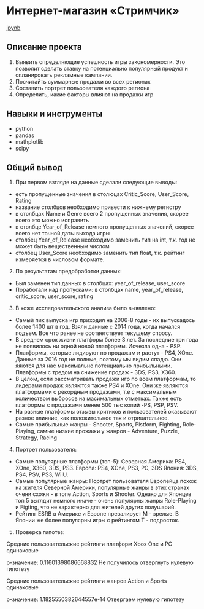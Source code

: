 # Интернет-магазин «Стримчик»
[ipynb](https://github.com/ksyuuush/Portfolio-/blob/main/Project4/project4.ipynb)

## Описание проекта
1. Выявить определяющие успешность игры закономерности. Это позволит сделать ставку на потенциально популярный продукт и спланировать рекламные кампании.
2. Посчитайть суммарные продажи во всех регионах
3. Составить портрет пользователя каждого региона
4. Определить, какие факторы влияют на продажи игр
## Навыки и инструменты
- python
- pandas
- mathplotlib
- scipy
## Общий вывод
1. При первом взгляде на данные сделали следующие выводы:

- есть пропущенные значения в столюцах Critic_Score, User_Score, Rating
- название столбцов необходимо привести к нижнему регистру
- в столбцах Name и Genre всего 2 пропущенных значения, скорее всего это можно исправить
- в столбце Year_of_Release немного пропущенных значений, скорее всего нет точной даты выхода игры
- столбец Year_of_Release необходимо заменить тип на int, т.к. год не может быть вещественным числом
- столбец User_Score необходимо заменить тип float, т.к. рейтинг измеряется в числовом формате.

2. По результатам предобработки данных:

- Был заменен тип данных в столбцах: year_of_release, user_score
- Поработали над пропусками: в столбцах name, year_of_release, critic_score, user_score, rating

3. В хоже исследовательского анализа было выявлено:
- Самый пик выпуска игр приходил на 2006-8 годы - их выпускадось более 1400 шт в год. Взяли данные с 2014 года, когда начался подъем. Все что ранее не соответствует текущему спросу.
- В среднем срок жизни платформ более 3 лет. За последние три года не появилось ни одной новой платформы. Исчезла одна - PSP.
- Платформы, которые лидируют по продажам и растут - PS4, XOne. Данные за 2016 год не полные, поэтому мы видим спадю. Они яяются для нас максимально потенциально прибыльными. Платформы с тредом на снижение продаж - 3DS, PS3, X360.
- В целом, если рассматривать продажи игр по всем платформам, то лидерами продаж являются также PS4 и XOne. Они же являются платформами с рекордным продажами, т.е с максимальным количеством выбросов на масимальных отметках. Также есть платформы с продажами менее 500 тыс копий -PS, PSP, PSV.
- На разные платформы отзывы критиков и пользователей оказывают разное влияние, как положительное так и отрицательное.
- Самые прибыльные жанры - Shooter, Sports, Plstform, Fighting, Role-Playing, самые низкие прожажи у жанров - Adventure, Puzzle, Strategy, Racing

4. Портрет пользователя:
- Самые популярные платформы (топ-5): Северная Америка: PS4, XOne, X360, 3DS, PS3. Европа: PS4, ХOne, PS3, PC, 3DS Япония: 3DS, PS4, PSV, PS3, WiiU.
- Самые популярные жанры: Портрет пользователя Европейца похож на жителя Северной Америки, популярные жанры в этих странах очени схожи - в топе Action, Sports и Shooter. Однако для Японцев топ 5 выглдит немного иначе - очень популярны жанры Role-Playing и Figting, что не характерно для жителей других полушарий.
- Рейтинг ESRB в  Америке и Европе превалирует M - зрелые. В Японии же более популярны игры с рейтингом T - подросток.

5. Проверка гипотез:

Средние пользовательские рейтинги платформ Xbox One и PC одинаковые

p-значение: 0.11601398086668832
Не получилось отвергнуть нулевую гипотезу

Средние пользовательские рейтинги жанров Action и Sports одинаковые

p-значение: 1.1825550382644557e-14
Отвергаем нулевую гипотезу


